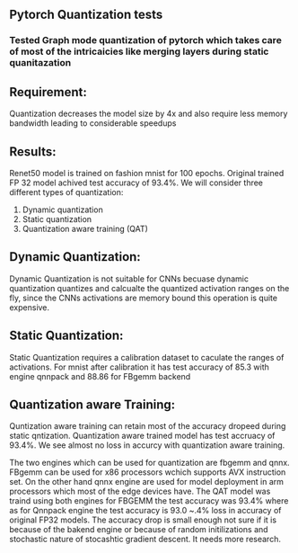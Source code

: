 ## Pytorch Quantization tests

### Tested Graph mode quantization of pytorch which takes care of most of the intricaicies like merging layers during static quanitazation
## Requirement:

Quantization decreases the model size by 4x and also require less memory bandwidth leading to considerable speedups

## Results:
Renet50 model is trained on fashion mnist for 100 epochs. Original trained FP 32 model achived test accuracy of 93.4%.
We will consider three different types of quantization:

1) Dynamic quantization
2) Static quantization
3) Quantization aware training (QAT)

## Dynamic Quantization:
Dynamic Quantization is not suitable for CNNs becuase dynamic quantization quantizes and calcualte the quantized activation ranges on the fly, since the CNNs activations are memory bound this operation is quite expensive.
## Static Quantization:
Static Quantization requires a calibration dataset to caculate the ranges of activations. For mnist after calibration it  has test accuracy of 85.3 with engine qnnpack and 88.86 for FBgemm backend
## Quantization aware Training:
Quntization aware training can retain most of the accuracy dropeed during static qntization. Quantization aware trained model has test accruacy of 93.4%. We see almost no loss in accurcy with quantization aware training.

The two engines which can be used for quantization are fbgemm and qnnx. FBgemm can be used for x86 processors wchich supports AVX instruction set. On the other hand qnnx engine are used for model deployment in arm processors which most of the edge devices have. The QAT model was traind using both engines for FBGEMM the test accuracy was 93.4% where as for Qnnpack engine the test accuracy is 93.0  ~.4% loss in accuracy of original FP32 models. The accuracy drop is small enough not sure if it is because of the bakend engine or because of random initilizations and stochastic nature of stocashtic gradient descent. It needs more research.

